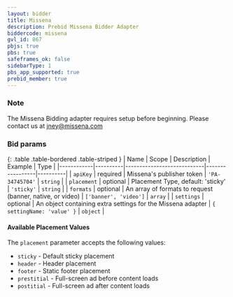 ```yaml
---
layout: bidder
title: Missena
description: Prebid Missena Bidder Adapter
biddercode: missena
gvl_id: 867
pbjs: true
pbs: true
safeframes_ok: false
sidebarType: 1
pbs_app_supported: true
prebid_member: true
---
```


### Note

The Missena Bidding adapter requires setup before beginning. Please contact us at <jney@missena.com>

### Bid params

{: .table .table-bordered .table-striped }
| Name       | Scope    | Description                | Example         | Type     |
|------------|----------|----------------------------|-----------------|----------|
| `apiKey`   | required | Missena's publisher token  | `'PA-34745704'` | `string` |
| `placement`   | optional | Placement Type, default: 'sticky' | `'sticky'` | `string` |
| `formats`  | optional | An array of formats to request (banner, native, or video) | `['banner', 'video']` | `array` |
| `settings` | optional | An object containing extra settings for the Missena adapter | `{ settingName: 'value' }` | `object` |

#### Available Placement Values

The `placement` parameter accepts the following values:

- `sticky` - Default sticky placement
- `header` - Header placement
- `footer` - Static footer placement
- `prestitial` - Full-screen ad before content loads
- `postitial` - Full-screen ad after content loads
